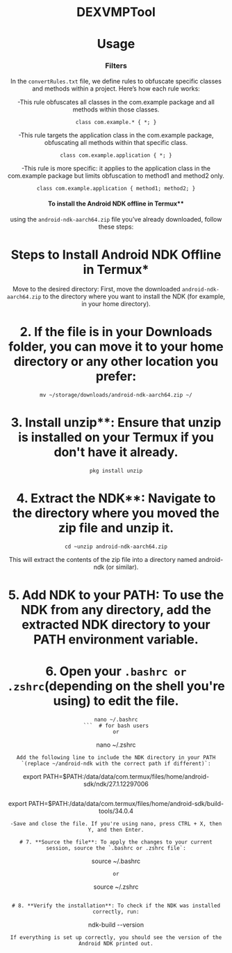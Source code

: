 
<a name="readme-top"></a>

<div align="center">
  <h1 align="center">DEXVMPTool</h1>
  
# Usage

### Filters
In the `convertRules.txt` file, we define rules to obfuscate specific classes and methods within a project. Here’s how each rule works:


-This rule obfuscates all classes in the com.example package and all methods within those classes.

```
class com.example.* { *; }
```


-This rule targets the application class in the com.example package, obfuscating all methods within that specific class.

```
class com.example.application { *; }
```


-This rule is more specific: it applies to the application class in the com.example package but limits obfuscation to method1 and method2 only.

```
class com.example.application { method1; method2; }
```


  
#### To install the Android NDK offline in Termux**
using the `android-ndk-aarch64.zip` file you’ve already downloaded, follow these steps:

# Steps to Install Android NDK Offline in Termux*
Move to the desired directory: First, move the downloaded `android-ndk-aarch64.zip` to the directory where you want to install the NDK (for example, in your home directory).

# 2. If the file is in your Downloads folder, you can move it to your home directory or any other location you prefer:

```
mv ~/storage/downloads/android-ndk-aarch64.zip ~/
```

# 3. Install unzip**: Ensure that unzip is installed on your Termux if you don't have it already.

```
pkg install unzip
```

# 4. Extract the NDK**: Navigate to the directory where you moved the zip file and unzip it.

```
cd ~unzip android-ndk-aarch64.zip
```
This will extract the contents of the zip file into a directory named android-ndk (or similar).

# 5. **Add NDK to your PATH**: To use the NDK from any directory, add the extracted NDK directory to your PATH environment variable.

# 6. Open your `.bashrc or .zshrc`(depending on the shell you're using) to edit the file.

```
nano ~/.bashrc
```  # for bash users
or
```
nano ~/.zshrc
```  # for zsh users
Add the following line to include the NDK directory in your PATH `(replace ~/android-ndk with the correct path if different)`:

```
export PATH=$PATH:/data/data/com.termux/files/home/android-sdk/ndk/27.1.12297006
```

```
export PATH=$PATH:/data/data/com.termux/files/home/android-sdk/build-tools/34.0.4
```
-Save and close the file. If you're using nano, press CTRL + X, then Y, and then Enter.

# 7. **Source the file**: To apply the changes to your current session, source the `.bashrc or .zshrc file`:

```
source ~/.bashrc
```  # for bash users
or
```
source ~/.zshrc
```  # for zsh users

# 8. **Verify the installation**: To check if the NDK was installed correctly, run:

```
ndk-build --version
```
If everything is set up correctly, you should see the version of the Android NDK printed out.
